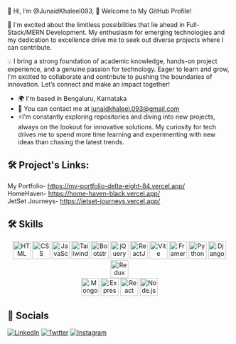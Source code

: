 👋 Hi, I’m @JunaidKhaleel093, 🌟 Welcome to My GitHub Profile!

🚀 I'm excited about the limitless possibilities that lie ahead in Full-Stack/MERN Development. My enthusiasm for emerging technologies and my dedication to excellence drive me to seek out diverse projects where I can contribute.

💡 I  bring a strong foundation of academic knowledge, hands-on project experience, and a genuine passion for technology. Eager to learn and grow, I'm excited to collaborate and contribute to pushing the boundaries of innovation. Let’s connect and make an impact together!
- 🌍 I'm based in Bengaluru, Karnataka
- 📧 You can contact me at [junaidkhaleel.093@gmail.com](mailto:junaidkhaleel.093@gmail.com)
- ⚡I'm constantly exploring repositories and diving into new projects, always on the lookout for innovative solutions. My curiosity for tech drives me to spend more time learning and experimenting with new ideas than chasing the latest trends.

## 🛠 Project's Links:

My Portfolio- https://my-portfolio-delta-eight-84.vercel.app/ <br>
HomeHaven- https://home-haven-black.vercel.app/ <br>
JetSet Journeys- https://jetset-journeys.vercel.app/

## 🛠 Skills

<p align="center">
  <img src="https://cdn.jsdelivr.net/gh/devicons/devicon/icons/html5/html5-original.svg" alt="HTML" width="40" height="40"/>
  <img src="https://cdn.jsdelivr.net/gh/devicons/devicon/icons/css3/css3-original.svg" alt="CSS" width="40" height="40"/>
  <img src="https://cdn.jsdelivr.net/gh/devicons/devicon/icons/javascript/javascript-original.svg" alt="JavaScript" width="40" height="40"/>
  <img src="https://cdn.jsdelivr.net/gh/devicons/devicon/icons/tailwindcss/tailwindcss-original.svg" alt="Tailwind CSS" width="40" height="40"/>
  <img src="https://cdn.jsdelivr.net/gh/devicons/devicon/icons/bootstrap/bootstrap-original.svg" alt="Bootstrap" width="40" height="40"/>
  <img src="https://cdn.jsdelivr.net/gh/devicons/devicon/icons/jquery/jquery-original.svg" alt="jQuery" width="40" height="40"/>
  <img src="https://cdn.jsdelivr.net/gh/devicons/devicon/icons/react/react-original.svg" alt="ReactJS" width="40" height="40"/>
  <img src="https://cdn.jsdelivr.net/gh/devicons/devicon/icons/vitejs/vitejs-original.svg" alt="Vite" width="40" height="40"/>
  <img src="https://cdn.jsdelivr.net/gh/devicons/devicon/icons/framer/framer-original.svg" alt="Framer Motion" width="40" height="40"/>
<img src="https://cdn.jsdelivr.net/gh/devicons/devicon/icons/python/python-original.svg" alt="Python" width="40" height="40"/>
<img src="https://cdn.jsdelivr.net/gh/devicons/devicon/icons/django/django-original.svg" alt="Django" width="40" height="40"/>
  <img src="https://cdn.jsdelivr.net/gh/devicons/devicon/icons/redux/redux-original.svg" alt="Redux" width="40" height="40"/> <br>
  <img src="https://cdn.jsdelivr.net/gh/devicons/devicon/icons/mongodb/mongodb-original.svg" alt="MongoDB" width="40" height="40"/>
<img src="https://cdn.jsdelivr.net/gh/devicons/devicon/icons/express/express-original.svg" alt="Express.js" width="40" height="40"/>
<img src="https://cdn.jsdelivr.net/gh/devicons/devicon/icons/react/react-original.svg" alt="React" width="40" height="40"/>
<img src="https://cdn.jsdelivr.net/gh/devicons/devicon/icons/nodejs/nodejs-original.svg" alt="Node.js" width="40" height="40"/>

</p>

## 🔗 Socials


[![LinkedIn](https://img.shields.io/badge/LinkedIn-%230077B5.svg?style=flat-square&logo=linkedin&logoColor=white)](https://linkedin.com/in/junaidkhaleel093)
[![Twitter](https://img.shields.io/badge/Twitter-%231DA1F2.svg?style=flat-square&logo=twitter&logoColor=white)](https://twitter.com/JunaidKhaleel96)
[![Instagram](https://img.shields.io/badge/Instagram-%23E1306C.svg?style=flat-square&logo=instagram&logoColor=white)](https://instagram.com/mohammed_junaid_khaleel)
